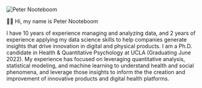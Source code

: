 ![Peter Nooteboom](https://i.imgur.com/YdfImzT.png)

👋🏽  Hi, my name is Peter Nooteboom

I have 10 years of experience managing and analyzing data, and 2 years of experience applying my data science skills to help companies generate insights that drive innovation in digital and physical products. I am a Ph.D. candidate in Health & Quantitative Psychology at UCLA (Graduating June 2022). My experience has focused on leveraging quantitative analysis, statistical modeling, and machine learning to understand health and social phenomena, and leverage those insights to inform the the creation and improvement of innovative products and digital health platforms.

